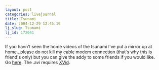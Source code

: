 ```yaml
---
layout: post
categories: livejournal
title: Tsunami
date: 2004-12-29 12:45:19
lj_slug: Tsunami
lj_id: 172041
---
```

If you havn't seen the home videos of the tsunami I've put a mirror up at home...please do not kill my cable modem connection (that's why this is friend's only) but you can give the addy to some friends if you would like. Go [here](http://continuity.notcows.com/%7Eretrev/tsunami). The .avi requires [XVid](http://www.xvid.org/).
